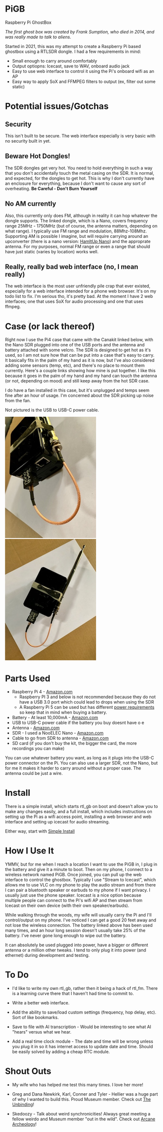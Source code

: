 # PiGB
Raspberry Pi GhostBox

_The first ghost box was created by Frank Sumption, who died in 2014, and was really made to talk to aliens._

Started in 2021, this was my attempt to create a Raspberry Pi based ghostbox using a RTLSDR dongle. I had a few requirements in mind:

* Small enough to carry around comfortably
* Output optiopns: Icecast, save to WAV, onboard audio jack
* Easy to use web interface to control it using the Pi's onboard wifi as an AP
* Easy way to apply SoX and FFMPEG filters to output (ex, filter out some static)

# Potential issues/Gotchas

## Security

This isn't built to be secure. The web interface especially is very basic with no security built in yet. 

## Beware Hot Dongles!

The SDR dongles get very hot. You need to hold everything in such a way that you don't accidentally touch the metal casing on the SDR. It is normal, and expected, for the dongles to get hot. This is why I don't currently have an enclosure for everything, because I don't want to cause any sort of overheating. **Be Careful - Don't Burn Yourself**

## No AM currently 

Also, this currently only does FM, although in reality it can hop whatever the dongle supports. The linked dongle, which is a Nano, covers frequency range 25MHz - 1750MHz (but of course, the antenna matters, depending on what range). I typically use FM range and modulation, 88Mhz-108Mhz. Supporting AM is possible I imagine, but will require carrying around an upconverter (there is a nano version: [HamItUp Nano](https://www.amazon.com/Ham-Up-Nano-Upconverter-Accessories/dp/B084KL1MXM)) and the approprate antenna. For my purposes, normal FM range or even a range that should have just static (varies by location) works well.

## Really, really bad web interface (no, I mean really)

The web interface is the most user unfriendly pile crap that ever existed, especially for a web interface intended for a phone web browser. It's on my todo list to fix. I'm serious tho, it's pretty bad. At the moment I have 2 web interfaces; one that uses SoX for audio processing and one that uses ffmpeg.

# Case (or lack thereof)

Right now I use the Pi4 case that came with the Canakit linked below, with the Nano SDR plugged into one of the USB ports and the antenna and battery attached with some velcro. The SDR is designed to get hot as it's used, so I am not sure how that can be put into a case that's easy to carry. It basically fits in the palm of my hand as it is now, but I've also considered adding some sensors (temp, etc), and there's no place to mount them currently. Here's a couple links showing how mine is put together. I like this because it goes in the palm of my hand and my hand can touch the antenna (or not, depending on mood) and still keep away from the hot SDR case.

I do have a fan installed in this case, but it's unplugged and temps seem fine after an hour of usage. I'm concerned about the SDR picking up noise from the fan.

Not pictured is the USB to USB-C power cable.

![PiGB](images/IMG_1532.jpeg)
![PiGB](images/IMG_1531.jpeg)

# Parts Used

* Raspberry Pi 4 - [Amazon.com](https://www.amazon.com/CanaKit-Raspberry-8GB-Starter-Kit/dp/B08956GVXN)
	* Raspberry PI 3 and below is not recommended because they do not have a USB 3.0 port which could lead to drops when using the SDR
	* A Raspberry Pi 5 can be used but has different [power requirements](https://www.raspberrypi.com/documentation/computers/raspberry-pi.html#typical-power-requirements) so keep that in mind when buying a battery.
* Battery - At least 10,000mA - [Amazon.com](https://www.amazon.com/gp/product/B0194WDVHI)
* USB to USB-C power cable if the battery you buy doesnt have o e
* Antenna - [Amazon.com](https://www.amazon.com/gp/product/B07PT76LW4)
* SDR - I used a NooELEC Nano - [Amazon.com](https://a.co/d/6xDnP3k)
* Cable to go from SDR to antenna - [Amazon.com](https://www.amazon.com/gp/product/B00CTJN480)
* SD card (if you don't buy the kit, the bigger the card, the more recordings you can make)

You can use whatever battery you want, as long as it plugs into the USB-C power connector on the Pi. You can also use a larger SDR, not the Nano, but for me it makes it harder to carry around without a proper case. The antenna could be just a wire. 

# Install

There is a simple install, which starts rtl_gb on boot and doesn't allow you to make any changes easily, and a full install, which includes instructions on setting up the Pi as a wifi access point, installing a web browser and web interface and setting up icecast for audio streaming.

Either way, start with [Simple Install](INSTALL-Simple.md)
  
# How I Use It

YMMV, but for me when I reach a location I want to use the PiGB in, I plug in the battery and give it a minute to boot. Then on my phone, I connect to a wireless network named PiGB. Once joined, you can pull up the web interface to control the ghostbox. Typically I use "Stream to Icecast", which allows me to use VLC on my phone to play the audio stream and from there I can pair a bluetooth speaker or earbuds to my phone if I want privacy. I usually just use the phone speaker. Icecast is a nice option because multiple people can connect to the Pi's wifi AP and then stream from Icecast on their own device (with their own speaker/earbuds). 

While walking through the woods,  my wife will usually carry the Pi and I'll control/output on my phone. I've noticed I can get a good 20 feet away and not lose the wireless connection. The battery linked above has been used many times, and an hour long session doesn't usually take 25% of the battery. I've never gone long enough to wipe out the battery. 

It can absolutely be used plugged into power, have a bigger or different antenna or a million other tweaks. I tend to only plug it into power (and ethernet) during development and testing.

# To Do

* I'd like to write my own rtl_gb, rather then it being a hack of rtl_fm. There is a learning curve there that I haven't had time to commit to.

* Write a better web interface.

* Add the ability to save/load custom settings (frequency, hop delay, etc). Sort of like bookmarks.

* Save to file with AI transcription - Would be interesting to see what AI "hears" versus what we hear.

* Add a real time clock module - The date and time will be wrong unless you plug it in so it has internet access to update date and time. Should be easily solved by adding a cheap RTC module.

# Shout Outs

* My wife who has helped me test this many times. I love her more!

* Greg and Dana Newkirk, Karl, Conner and Tyler - Hellier was a huge part of why I wanted to build this. Proud Museum member. Check out [The Unbinding](https://youtu.be/DzCo7UWDUjE?si=s8udfcyqimweGCxO)!

* Skedoozy - Talk about weird synchronicities! Always great meeting a fellow weirdo and Museum member "out in the wild". Check out [Arcane Archeology](https://www.arcanearcheology.com/)!
